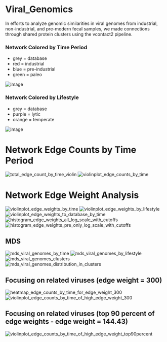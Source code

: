# Viral_Genomics
In efforts to analyze genomic similarities in viral genomes from industrial, non-industrial, and pre-modern fecal samples, we made connections through shared protein clusters using the vcontact2 pipeline. 

### Network Colored by Time Period
- grey = database
- red = industrial
- blue = pre-industrial
- green = paleo
  
![image](https://github.com/MLeitman03/Viral_Genomics/assets/128559284/ce27b25c-992a-4088-a8d0-14d181bb9eac)


### Network Colored by Lifestyle
- grey = database
- purple = lytic
- orange = temperate
  
![image](https://github.com/MLeitman03/Viral_Genomics/assets/128559284/ae453b7b-6373-4db1-84f6-09e395fbac01)


# Network Edge Counts by Time Period 

![total_edge_count_by_time_violin](https://github.com/user-attachments/assets/c19b2f4c-730e-43b9-b4de-c0991ab0afb5)
![violinplot_edge_counts_by_time](https://github.com/user-attachments/assets/0c11444a-f8f0-45b6-9e2a-6372faffd183)


# Network Edge Weight Analysis

![violinplot_edge_weights_by_time](https://github.com/user-attachments/assets/df4cf192-242c-450c-bf53-21c3796baf2e)
![violinplot_edge_weights_by_lifestyle](https://github.com/user-attachments/assets/cb26283b-143a-4456-a9c3-17a88436890f)
![violinplot_edge_weights_to_database_by_time](https://github.com/user-attachments/assets/2da2507f-1fd8-4d75-9576-8a9329c3fc7b)
![histogram_edge_weights_all_log_scale_with_cutoffs](https://github.com/user-attachments/assets/7f1e6434-21bc-4e0d-84f6-9d2afc24bf13)
![histogram_edge_weights_pre_only_log_scale_with_cutoffs](https://github.com/user-attachments/assets/e47d314d-326a-405c-a8aa-d8dba0a26bb2)


## MDS 

![mds_viral_genomes_by_time](https://github.com/user-attachments/assets/c5c9c86c-9cfd-4a36-ab47-369bdcc70d43)
![mds_viral_genomes_by_lifestyle](https://github.com/user-attachments/assets/ba28ddbe-a68d-4c69-a244-893f639234a2)
![mds_viral_genomes_clusters](https://github.com/user-attachments/assets/cf5d0708-4c03-4017-b277-5c6e35e0951e)
![mds_viral_genomes_distribution_in_clusters](https://github.com/user-attachments/assets/3d21842f-85b3-4786-9c5b-3c4073133158)

## Focusing on related viruses (edge weight = 300)

![heatmap_edge_counts_by_time_for_edge_weight_300](https://github.com/user-attachments/assets/384d7a21-56f8-48d8-bf00-c2eb722160b2)
![violinplot_edge_counts_by_time_of_high_edge_weight_300](https://github.com/user-attachments/assets/870f3359-984b-4603-895d-748a5d141706)

## Focusing on related viruses (top 90 percent of edge weights - edge weight = 144.43)

![violinplot_edge_counts_by_time_of_high_edge_weight_top90percent](https://github.com/user-attachments/assets/cc4d469c-13c6-4ac1-ac74-6c4847500ba7)



